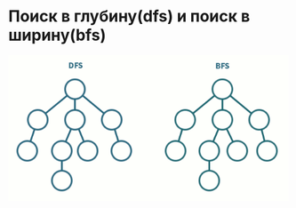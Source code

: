 # Поиск в глубину(dfs) и поиск в ширину(bfs) 
 

![gif](https://github.com/GelAssEnHeiT435/graphs/blob/main/NUPJ.gif)
